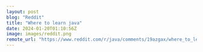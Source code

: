 ```yaml
---
layout: post
blog: "Reddit"
title: "Where to learn java"
date: 2024-01-20T01:10:56Z
image: images/reddit.png
remote_url: "https://www.reddit.com/r/java/comments/19azgax/where_to_learn_java/"
---
```

